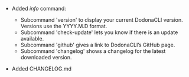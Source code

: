- Added *info* command:
    - Subcommand 'version' to display your current DodonaCLI version. Versions use the YYYY.M.D format.
    - Subcommand 'check-update' lets you know if there is an update available.
    - Subcommand 'github' gives a link to DodonaCLI’s GitHub page.
    - Subcommand 'changelog' shows a changelog for the latest downloaded version.

- Added CHANGELOG.md